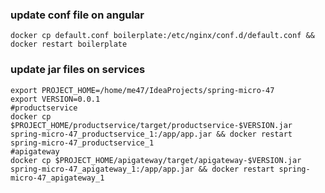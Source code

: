 

### update conf file on angular

```shell
docker cp default.conf boilerplate:/etc/nginx/conf.d/default.conf && docker restart boilerplate
```
### update jar files on services
 
```shell
export PROJECT_HOME=/home/me47/IdeaProjects/spring-micro-47
export VERSION=0.0.1
#productservice 
docker cp $PROJECT_HOME/productservice/target/productservice-$VERSION.jar spring-micro-47_productservice_1:/app/app.jar && docker restart spring-micro-47_productservice_1
#apigateway
docker cp $PROJECT_HOME/apigateway/target/apigateway-$VERSION.jar spring-micro-47_apigateway_1:/app/app.jar && docker restart spring-micro-47_apigateway_1
```